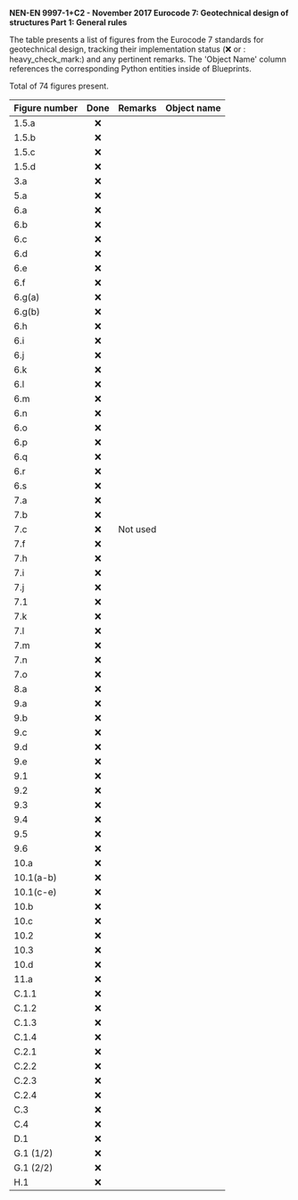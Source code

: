 **NEN-EN 9997-1+C2 - November 2017
Eurocode 7: Geotechnical design of structures
Part 1: General rules**

The table presents a list of figures from the Eurocode 7 standards for geotechnical design, tracking their implementation status (:x: or :
heavy_check_mark:) and any pertinent remarks. The 'Object Name' column references the corresponding Python entities inside of Blueprints.

Total of 74 figures present.

| Figure number | Done | Remarks  | Object name |
|:--------------|:----:|:---------|:------------|
| 1.5.a         | :x:  |          |             |
| 1.5.b         | :x:  |          |             |
| 1.5.c         | :x:  |          |             |
| 1.5.d         | :x:  |          |             |
| 3.a           | :x:  |          |             |
| 5.a           | :x:  |          |             |
| 6.a           | :x:  |          |             |
| 6.b           | :x:  |          |             |
| 6.c           | :x:  |          |             |
| 6.d           | :x:  |          |             |
| 6.e           | :x:  |          |             |
| 6.f           | :x:  |          |             |
| 6.g(a)        | :x:  |          |             |
| 6.g(b)        | :x:  |          |             |
| 6.h           | :x:  |          |             |
| 6.i           | :x:  |          |             |
| 6.j           | :x:  |          |             |
| 6.k           | :x:  |          |             |
| 6.l           | :x:  |          |             |
| 6.m           | :x:  |          |             |
| 6.n           | :x:  |          |             |
| 6.o           | :x:  |          |             |
| 6.p           | :x:  |          |             |
| 6.q           | :x:  |          |             |
| 6.r           | :x:  |          |             |
| 6.s           | :x:  |          |             |
| 7.a           | :x:  |          |             |
| 7.b           | :x:  |          |             |
| 7.c           | :x:  | Not used |             |
| 7.f           | :x:  |          |             |
| 7.h           | :x:  |          |             |
| 7.i           | :x:  |          |             |
| 7.j           | :x:  |          |             |
| 7.1           | :x:  |          |             |
| 7.k           | :x:  |          |             |
| 7.l           | :x:  |          |             |
| 7.m           | :x:  |          |             |
| 7.n           | :x:  |          |             |
| 7.o           | :x:  |          |             |
| 8.a           | :x:  |          |             |
| 9.a           | :x:  |          |             |
| 9.b           | :x:  |          |             |
| 9.c           | :x:  |          |             |
| 9.d           | :x:  |          |             |
| 9.e           | :x:  |          |             |
| 9.1           | :x:  |          |             |
| 9.2           | :x:  |          |             |
| 9.3           | :x:  |          |             |
| 9.4           | :x:  |          |             |
| 9.5           | :x:  |          |             |
| 9.6           | :x:  |          |             |
| 10.a          | :x:  |          |             |
| 10.1(a-b)     | :x:  |          |             |
| 10.1(c-e)     | :x:  |          |             |
| 10.b          | :x:  |          |             |
| 10.c          | :x:  |          |             |
| 10.2          | :x:  |          |             |
| 10.3          | :x:  |          |             |
| 10.d          | :x:  |          |             |
| 11.a          | :x:  |          |             |
| C.1.1         | :x:  |          |             |
| C.1.2         | :x:  |          |             |
| C.1.3         | :x:  |          |             |
| C.1.4         | :x:  |          |             |
| C.2.1         | :x:  |          |             |
| C.2.2         | :x:  |          |             |
| C.2.3         | :x:  |          |             |
| C.2.4         | :x:  |          |             |
| C.3           | :x:  |          |             |
| C.4           | :x:  |          |             |
| D.1           | :x:  |          |             |
| G.1 (1/2)     | :x:  |          |             |
| G.1 (2/2)     | :x:  |          |             |
| H.1           | :x:  |          |             |
